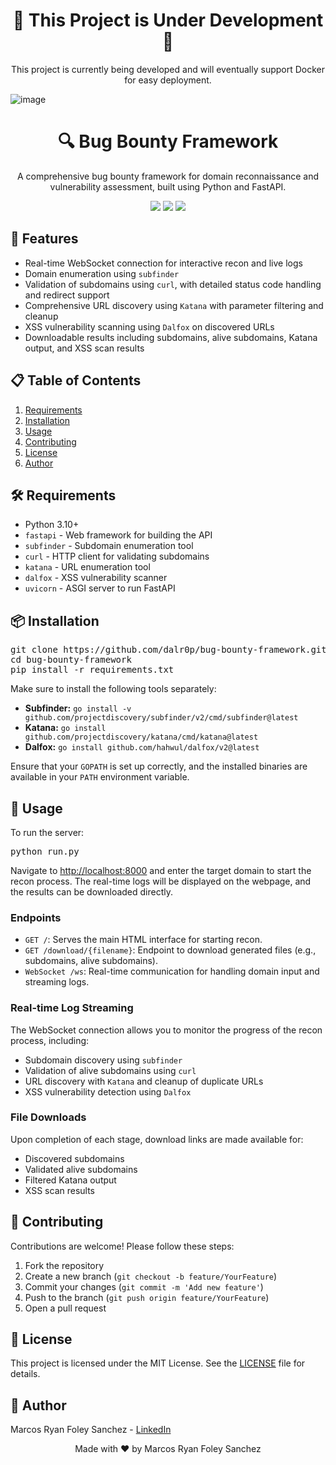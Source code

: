 <!DOCTYPE html>
<html>
<body>

<h1 align="center">🚧 This Project is Under Development 🚧</h1>
<p align="center">
    This project is currently being developed and will eventually support Docker for easy deployment.
</p>


![image](https://github.com/user-attachments/assets/dbfbe8f3-e3f5-447e-9888-eb3343a22d4c)


<h1 align="center">🔍 Bug Bounty Framework</h1>
<p align="center">
    A comprehensive bug bounty framework for domain reconnaissance and vulnerability assessment, built using Python and FastAPI.
</p>

<div align="center">
    <img src="https://img.shields.io/badge/License-MIT-green.svg">
    <img src="https://img.shields.io/badge/Status-Development-blue.svg">
    <img src="https://img.shields.io/badge/Python-3.10+-brightgreen.svg">
</div>

<h2>🚀 Features</h2>
<ul>
    <li>Real-time WebSocket connection for interactive recon and live logs</li>
    <li>Domain enumeration using <code>subfinder</code></li>
    <li>Validation of subdomains using <code>curl</code>, with detailed status code handling and redirect support</li>
    <li>Comprehensive URL discovery using <code>Katana</code> with parameter filtering and cleanup</li>
    <li>XSS vulnerability scanning using <code>Dalfox</code> on discovered URLs</li>
    <li>Downloadable results including subdomains, alive subdomains, Katana output, and XSS scan results</li>
</ul>

<h2>📋 Table of Contents</h2>
<ol>
    <li><a href="#requirements">Requirements</a></li>
    <li><a href="#installation">Installation</a></li>
    <li><a href="#usage">Usage</a></li>
    <li><a href="#contributing">Contributing</a></li>
    <li><a href="#license">License</a></li>
    <li><a href="#author">Author</a></li>
</ol>

<h2 id="requirements">🛠 Requirements</h2>
<ul>
    <li>Python 3.10+</li>
    <li><code>fastapi</code> - Web framework for building the API</li>
    <li><code>subfinder</code> - Subdomain enumeration tool</li>
    <li><code>curl</code> - HTTP client for validating subdomains</li>
    <li><code>katana</code> - URL enumeration tool</li>
    <li><code>dalfox</code> - XSS vulnerability scanner</li>
    <li><code>uvicorn</code> - ASGI server to run FastAPI</li>
</ul>

<h2 id="installation">📦 Installation</h2>
<pre>
git clone https://github.com/dalr0p/bug-bounty-framework.git
cd bug-bounty-framework
pip install -r requirements.txt
</pre>
<p>Make sure to install the following tools separately:</p>
<ul>
    <li><b>Subfinder:</b> <code>go install -v github.com/projectdiscovery/subfinder/v2/cmd/subfinder@latest</code></li>
    <li><b>Katana:</b> <code>go install github.com/projectdiscovery/katana/cmd/katana@latest</code></li>
    <li><b>Dalfox:</b> <code>go install github.com/hahwul/dalfox/v2@latest</code></li>
</ul>
<p>Ensure that your <code>GOPATH</code> is set up correctly, and the installed binaries are available in your <code>PATH</code> environment variable.</p>

<h2 id="usage">📝 Usage</h2>
<p>To run the server:</p>
<pre>
python run.py
</pre>
<p>Navigate to <a href="http://localhost:8000">http://localhost:8000</a> and enter the target domain to start the recon process. The real-time logs will be displayed on the webpage, and the results can be downloaded directly.</p>

<h3>Endpoints</h3>
<ul>
    <li><code>GET /</code>: Serves the main HTML interface for starting recon.</li>
    <li><code>GET /download/{filename}</code>: Endpoint to download generated files (e.g., subdomains, alive subdomains).</li>
    <li><code>WebSocket /ws</code>: Real-time communication for handling domain input and streaming logs.</li>
</ul>

<h3>Real-time Log Streaming</h3>
<p>The WebSocket connection allows you to monitor the progress of the recon process, including:</p>
<ul>
    <li>Subdomain discovery using <code>subfinder</code></li>
    <li>Validation of alive subdomains using <code>curl</code></li>
    <li>URL discovery with <code>Katana</code> and cleanup of duplicate URLs</li>
    <li>XSS vulnerability detection using <code>Dalfox</code></li>
</ul>

<h3>File Downloads</h3>
<p>Upon completion of each stage, download links are made available for:</p>
<ul>
    <li>Discovered subdomains</li>
    <li>Validated alive subdomains</li>
    <li>Filtered Katana output</li>
    <li>XSS scan results</li>
</ul>

<h2 id="contributing">🤝 Contributing</h2>
<p>Contributions are welcome! Please follow these steps:</p>
<ol>
    <li>Fork the repository</li>
    <li>Create a new branch (<code>git checkout -b feature/YourFeature</code>)</li>
    <li>Commit your changes (<code>git commit -m 'Add new feature'</code>)</li>
    <li>Push to the branch (<code>git push origin feature/YourFeature</code>)</li>
    <li>Open a pull request</li>
</ol>

<h2 id="license">📄 License</h2>
<p>This project is licensed under the MIT License. See the <a href="LICENSE">LICENSE</a> file for details.</p>

<h2 id="author">👤 Author</h2>
<p>Marcos Ryan Foley Sanchez - <a href="https://www.linkedin.com/in/marcosfoley/">LinkedIn</a></p>

<div align="center">
    <p>Made with ❤️ by Marcos Ryan Foley Sanchez</p>
</div>

</body>
</html>
